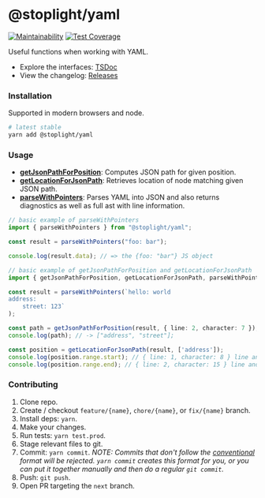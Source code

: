 # @stoplight/yaml

[![Maintainability](https://api.codeclimate.com/v1/badges/5c6d61926d8f87b38b39/maintainability)](https://codeclimate.com/github/stoplightio/yaml/maintainability) [![Test Coverage](https://api.codeclimate.com/v1/badges/5c6d61926d8f87b38b39/test_coverage)](https://codeclimate.com/github/stoplightio/yaml/test_coverage)

Useful functions when working with YAML.

- Explore the interfaces: [TSDoc](https://stoplightio.github.io/yaml)
- View the changelog: [Releases](https://github.com/stoplightio/yaml/releases)

### Installation

Supported in modern browsers and node.

```bash
# latest stable
yarn add @stoplight/yaml
```

### Usage

- **[getJsonPathForPosition](https://stoplightio.github.io/yaml/globals.html#getjsonpathforposition)**: Computes JSON path for given position.
- **[getLocationForJsonPath](https://stoplightio.github.io/yaml/globals.html#getlocationforjsonpath)**: Retrieves location of node matching given JSON path.
- **[parseWithPointers](https://stoplightio.github.io/yaml/globals.html#parsewithpointers)**: Parses YAML into JSON and also returns diagnostics as well as full ast with line information.

```ts
// basic example of parseWithPointers
import { parseWithPointers } from "@stoplight/yaml";

const result = parseWithPointers("foo: bar");

console.log(result.data); // => the {foo: "bar"} JS object
```

```ts
// basic example of getJsonPathForPosition and getLocationForJsonPath
import { getJsonPathForPosition, getLocationForJsonPath, parseWithPointers } from "@stoplight/yaml";

const result = parseWithPointers(`hello: world
address:
    street: 123`
);

const path = getJsonPathForPosition(result, { line: 2, character: 7 }); // line and character are 0-based
console.log(path); // -> ["address", "street"];

const position = getLocationForJsonPath(result, ['address']);
console.log(position.range.start); // { line: 1, character: 8 } line and character are 0-based
console.log(position.range.end); // { line: 2, character: 15 } line and character are 0-based
```

### Contributing

1. Clone repo.
2. Create / checkout `feature/{name}`, `chore/{name}`, or `fix/{name}` branch.
3. Install deps: `yarn`.
4. Make your changes.
5. Run tests: `yarn test.prod`.
6. Stage relevant files to git.
7. Commit: `yarn commit`. _NOTE: Commits that don't follow the [conventional](https://github.com/marionebl/commitlint/tree/master/%40commitlint/config-conventional) format will be rejected. `yarn commit` creates this format for you, or you can put it together manually and then do a regular `git commit`._
8. Push: `git push`.
9. Open PR targeting the `next` branch.
